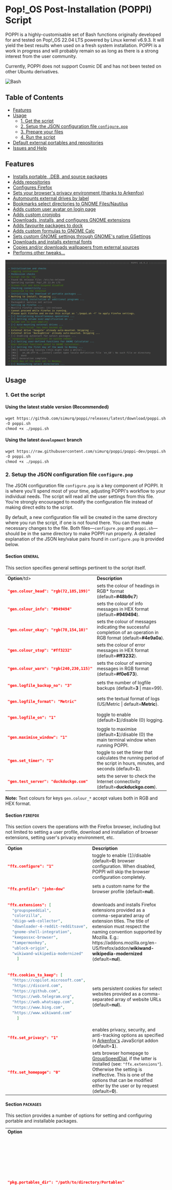 # Pop!_OS Post-Installation (POPPI) Script

POPPI is a highly-customisable set of Bash functions originally developed for and tested on Pop!_OS 22.04 LTS powered by Linux kernel v6.9.3. It will yield the best results when used on a fresh system installation. POPPI is a work in progress and will probably remain so as long as there is a strong interest from the user community.

Currently, POPPI does not support Cosmic DE and has not been tested on other Ubuntu derivatives.

![Bash](https://raw.githubusercontent.com/odb/official-bash-logo/master/assets/Logos/Icons/PNG/128x128.png)

## Table of Contents

- [Features](#features)
- [Usage](#usage)
  - [1. Get the script](#1-get-the-script)
  - [2. Setup the JSON configuration file `configure.pop`](#2-setup-the-json-configuration-file-configurepop)
  - [3. Prepare your files](#3-prepare-your-files)
  - [4. Run the script](#4-run-the-script)
- [Default external portables and repositories](#default-external-portables-and-repositories)
- [Issues and Help](#issues--help)

## Features

* [Installs portable, .DEB, and source packages](#default-external-portables-and-repositories)
* [Adds repositories](#default-external-portables-and-repositories)
* [Configures Firefox](#section-firefox)
* [Sets your browser's privacy environment (thanks to Arkenfox)](#section-firefox)
* [Automounts external drives by label](#section-miscops)
* [Bookmarks select directories to GNOME Files/Nautilus](#section-miscops)
* [Adds custom user avatar on login page](#section-miscops)
* [Adds custom cronjobs](#section-miscops)
* [Downloads, installs, and configures GNOME extensions](#section-miscops)
* [Adds favourite packages to dock](#section-miscops)
* [Adds custom formulas to GNOME Calc](#section-miscops)
* [Sets custom GNOME settings through GNOME's native GSettings](#section-miscops)
* [Downloads and installs external fonts](#section-miscops)
* [Copies and/or downloads wallpapers from external sources](#section-miscops)
* [Performs other tweaks...](#section-miscops)


![POPPI screenshot](assets/poppi-screen.png)


## Usage

### 1. Get the script

#### Using the latest stable version (Recommended)

```console
wget https://github.com/simurq/poppi/releases/latest/download/poppi.sh -O poppi.sh
chmod +x ./poppi.sh
```

#### Using the latest `development` branch

```console
wget https://raw.githubusercontent.com/simurq/poppi/poppi-dev/poppi.sh -O poppi.sh
chmod +x ./poppi.sh
```


### 2. Setup the JSON configuration file `configure.pop`

The JSON configuration file `configure.pop` is a key component of POPPI. It is where you'll spend most of your time, adjusting POPPI's workflow to your individual needs. The script will read all the user settings from this file. You're strongly encouraged to modify the configuration file instead of making direct edits to the script.

By default, a new configuration file will be created in the same directory where you run the script, if one is not found there. You can then make necessary changes to the file. Both files—`configure.pop` and `poppi.sh`—should be in the same directory to make POPPI run properly. A detailed explanation of the JSON key/value pairs found in `configure.pop` is provided below.


#### Section `GENERAL`

This section specifies general settings pertinent to the script itself.

<table>
<tr>
<td><b>Option</b>/td>
<td><b>Description</b></td>
</tr>
<tr>
<td>

```json
"gen.colour_head": "rgb(72,185,199)"
```

</td>
<td>sets the colour of headings in RGB* format (default=<b>#48b9c7</b>)
</tr>
<tr>
<td>

```json
"gen.colour_info": "#949494"
```

</td>
<td>sets the colour of info messages in HEX format (default=<b>#949494</b>).</td>
</tr>
<tr>
<td>

```json
"gen.colour_okay": "rgb(78,154,10)"
```

</td>
<td>sets the colour of messages indicating the successful completion of an operation in RGB format (default=<b>#4e9a0a</b>).</td>
</tr>
<tr>
<td>

```json
"gen.colour_stop": "#ff3232"
```

</td>
<td>sets the colour of error messages in HEX format (default=<b>#ff3232</b>).</td>
</tr>
<tr>
<td>

```json
"gen.colour_warn": "rgb(240,230,115)"
```

</td>
<td>sets the colour of warning messages in RGB format (default=<b>#f0e673</b>).</td>
</tr>
<tr>
<td>

```json
"gen.logfile_backup_no": "3"
```

</td>
<td>sets the number of logfile backups (default=<b>3</b> | max=99).</td>
</tr>
<tr>
<td>

```json
"gen.logfile_format": "Metric"
```

</td>
<td>sets the textual format of logs (US/Metric | default=<b>Metric</b>).</td>
</tr>
<tr>
<td>

```json
"gen.logfile_on": "1"
```

</td>
<td>toggle to enable (default=<b>1</b>)/disable (0) logging.</td>
</tr>
<tr>
<td>

```json
"gen.maximise_window": "1"
```

</td>
<td>toggle to maximise (default=<b>1</b>)/disable (0) the main terminal window when running POPPI.</td>
</tr>
<tr>
<td>

```json
"gen.set_timer": "1"
```

</td>
<td>toggle to set the timer that calculates the running period of the script in hours, minutes, and seconds (default=<b>1</b>).</td>
</tr>
<tr>
<td>

```json
"gen.test_server": "duckduckgo.com"
```

</td>
<td>sets the server to check the Internet connectivity (default=<b>duckduckgo.com</b>).</td>
</tr>
</table>

**Note:** Text colours for keys `gen.colour_*` accept values both in RGB and HEX format.</td>


#### Section `FIREFOX`

This section covers the operations with the Firefox browser, including but not limited to setting a user profile, download and installation of browser extensions, setting user's privacy environment, etc.

<table>
<tr>
<td><b>Option</b></td>
<td><b>Description</b></td>
</tr>
<tr>
<td>

```json
"ffx.configure": "1"
```

</td>
<td>toggle to enable (1)/disable (default=<b>0</b>) browser configuration. When disabled, POPPI will skip the browser configuration completely.</td>
</tr>
<tr>
<td>

```json
"ffx.profile": "john-dow"
```

</td>
<td>sets a custom name for the browser profile (default=<b>nul</b>).</td>
</tr>
<tr>
<td>

```json
"ffx.extensions": [
  "groupspeeddial",
  "colorzilla",
  "diigo-web-collector",
  "downloader-4-reddit-redditsave",
  "gnome-shell-integration",
  "keepassxc-browser",
  "tampermonkey",
  "ublock-origin",
  "wikiwand-wikipedia-modernized"
    ]
```

</td>
<td>downloads and installs Firefox extensions provided as a comma-separated array of extension titles. The title of extension must respect the naming convention supported by Mozilla. E.g.: https://addons.mozilla.org/en-US/firefox/addon/<b>wikiwand-wikipedia-modernized</b> (default=<b>nul</b>).</td>
</tr>
<tr>
<td>

```json
"ffx.cookies_to_keep": [
  "https://copilot.microsoft.com",
  "https://discord.com",
  "https://github.com",
  "https://web.telegram.org",
  "https://web.whatsapp.com",
  "https://www.bing.com",
  "https://www.wikiwand.com"
    ]
```

</td>
<td>sets persistent cookies for select websites provided as a comma-separated array of website URLs (default=<b>nul</b>).</td>
</tr>
<tr>
<td>

```json
"ffx.set_privacy": "1"
```

</td>
<td>enables privacy, security, and anti-tracking options as specified in <a href="https://github.com/arkenfox/user.js">Arkenfox's</a> JavaScript addon (default=<b>1</b>).</td>
</tr>
<tr>
<td>

```json
"ffx.set_homepage": "0"
```

</td>
<td>sets browser homepage to <a href="https://addons.mozilla.org/en-US/firefox/addon/groupspeeddial">GroupSpeedDial</a>, if the latter is installed (see: <code>"ffx.extensions"</code>). Otherwise the setting is ineffective. This is one of the options that can be modified either by the user or by request (default=<b>0</b>).</td>
</tr>
<tr>
</table>


#### Section `PACKAGES`

This section provides a number of options for setting and configuring portable and installable packages.

<table>
<tr>
<td><b>Option</b></td>
<td><b>Description</b></td>
</tr>
<tr>
<td>

```json
"pkg.portables_dir": "/path/to/directory/Portables"
```

</td>
<td>sets the directory to download and install portable packages. While currently only AppImages and archive files are supported, this feature is planned to be extended to allow for other types of portables (default=<b>nul</b>).</td>
</tr>
<tr>
<td>

```json
"pkg.autostart": [
  "keepassxc"
    ]
```

</td>
<td>sets the indicated package to autostart on system reboot (e.g., KeePassXC). The title of the package must match the one provided under <code>"pkg.portables"</code> (default=<b>nul</b>).</td>
</tr>
<tr>
<td>

```json
"pkg.portables": {
  "audacity": {
    "required": "1"
  },
  "bleachbit": {
    "required": "0"
  },
  "codium": {
    "required": "1",
    "extensions": [
      "arcticicestudio.nord-visual-studio-code",
      "basdp.language-gas-x86",
      "ms-vscode.cpptools",
      "equinusocio.vsc-material-theme"
      "vscodevim.vim"
    ],
    "settings": {
      "nameShort": "Visual Studio Code",
      "nameLong": "Visual Studio Code",
      "extensionsGallery": {
        "serviceUrl": "https://marketplace.visualstudio.com/_apis/public/gallery",
        "cacheUrl": "https://vscode.blob.core.windows.net/gallery/index",
        "itemUrl": "https://marketplace.visualstudio.com/items"
      }
    }
  }
 }
```

</td>
<td>specifies portable package(s) to download (and extract, if necessary). Each package* can have individual sub-sections, such as <code>"extensions"</code> or <code>"settings"</code> for VS Codium in the above example. The package will be downloaded, if <code>"required": "1"</code>. Otherwise, the download for that package will be skipped.</td>
</tr>
<tr>
<td>

```json
"pkg.installers": {
  "Calibre": {
    "required": "1"
  },
  "DConf-Editor": {
    "required": "1"
  },
  "FFMPEG": {
    "required": "1"
  },
  "LibreOffice": {
    "required": "1",
    "extensions": [
      "theme-sifr"
      ],
  },
  "pdftocgen": {
    "required": "1"
  },
  "TeamViewer": {
    "required": "1"
  },
  "Virt-Manager": {
    "required": "1"
  }
}
```

</td>
<td>specifies installable package(s) to download and install. Each package* can have individual sub-sections, e.g., <code>"extensions"</code> for LibreOffice above.The package will be downloaded and installed, if <code>"required": "1"</code>. Otherwise, the download and install for that package will be skipped.</td>
</tr>
</table>

**Note:** 
- Currently, [Section `PACKAGES`](#section-packages) supports only the hard-coded packages shipped with the `configure.pop`. However, this number can and will be increased upon user request.


#### Section `MISCOPS`

This section specifies miscellaneous operations. Currently, it covers only those provided below, but can be extended further upon user request.

<table>
<tr>
<td><b>Option</b></td>
<td><b>Description</b></td>
</tr>
<tr>
<td>

```json
"msc.automount_drives": [
  "DriveLabel01",
  "DriveLabel02"
]
```

</td>
<td>sets the external drives provided as a comma-separated array of drive labels to automount on each system reboot, if the drives are mounted. In a nutshell, the script attempts to add the drives to <code>/etc/fstab</code> (default=<b>nul</b>).</td>
</tr>
<tr>
<td>

```json
"msc.bookmarked_dirs": [
  "/mnt/DriveLabel01/My-Docs",
  "/home/<username>/My-Books",
  "/home/<username>/My-Projects"
]
```

</td>
<td>bookmarks the selected paths provided as a comma-separated array of paths to directories to GNOME Files/Nautilus for easy access (default=<b>nul</b>).</td>
</tr>
<tr>
<td>

```json
"msc.avatar_enable": 0
```

</td>
<td>enables (1)/disables (default=<b>0</b>) the user avatar displayed on system login.</td>
</tr>
<tr>
<td>

```json
"msc.avatar_image": "popos.png"
```

</td>
<td>sets an image file for the user avatar, if <code>"msc.avatar_enable": 1</code>. Requires a JPEG or PNG image not greater than 512x512 pixels in size dropped into <code>./data/misc</code> (see: <code>3. Prepare your files</code>) (default=<b>"popos.png"</b>).</td>
</tr>
<tr>
<td>

```json
"msc.crontab_cmds": [
  "0 21 * * * fsearch -u >> /path/to/cron-jobs.log 2>&1",
  "3 22 * * * /bin/sh /path/to/Portables/rsync-script.sh"
]
```

</td>
<td>sets <a href="https://wiki.archlinux.org/title/Cron#Crontab_format">cron jobs</a> for the user provided as a comma-separated array of jobs (default=<b>nul</b>).</td>
</tr>
<tr>
<td>

```json
"msc.gnome_favourites": [
  "audacity",
  "codium",
  "deadbeef",
  "firefox",
  "gnome-control-center",
  "gnome-terminal",
  "libreoffice writer",
  "nautilus",
  "repoman"
]
```

</td>
<td>pins user's favourite packages provided as a comma-separated array of package names (as found under <code>"pkg.portables"</code> or <code>"pkg.installers"</code>) to dock (default=<b>nul</b>).</td>
</tr>
<tr>
<td>

```json
"msc.gnome_calc_functions": [
  "ratio(d;D)=(d÷2)^2÷(D÷2)^2@"
]
```

</td>
<td>appends custom user functions provided as a comma-separated array of functions to GNOME Calc (default=<b>nul</b>).</td>
</tr>
<tr>
<td>

```json
"msc.gnome_extensions": [
  "gsconnect",
  "openweather",
  "transparent top bar adjustable transparency"
]
```

</td>
<td>downloads and installs extensions provided as a comma-separated array of extension titles from <a href="https://extensions.gnome.org">GNOME Extensions</a> (default=<b>nul</b>).</td>
</tr>
<tr>
<td>

```json
"msc.gnome_extension_settings": [
  "/org/gnome/shell/extensions/openweather/decimal-places 0",
  "/org/gnome/shell/extensions/openweather/disable-forecast false",
  "/org/gnome/shell/extensions/openweather/expand-forecast true",
  "/org/gnome/shell/extensions/openweather/pressure-unit \"'mmHg'\"",
  "/org/gnome/shell/extensions/openweather/refresh-interval-current 3600",
  "/org/gnome/shell/extensions/openweather/show-comment-in-panel true",
  "/org/gnome/shell/extensions/openweather/wind-direction true",
  "/org/gnome/shell/extensions/openweather/wind-speed-unit \"'m/s'\"",
  "/com/ftpix/transparentbar/transparency 0"
]
```

</td>
<td>sets GNOME extension settings provided as a comma-separated array of <a href="https://wiki.archlinux.org/title/GNOME#Configuration">DConf settings</a>. The relevant key/value pairs can be obtained using tools like GNOME's native <a href="https://help.gnome.org/admin/system-admin-guide/stable/gsettings-browse.html.en">GSettings</a> or <a href="https://apps.gnome.org/DconfEditor/">DConf-Editor</a>. Please note the use of escaped characters (e.g., <code>\"</code>) (default=<b>nul</b>).</td>
</tr>
<tr>
<td>

```json
"msc.gnome_settings": [
  "org.gnome.calculator button-mode 'advanced'",
  "org.gnome.calculator show-thousands true",
  "org.gnome.desktop.input-sources per-window true",
    "org.gnome.desktop.interface clock-format '24h'",
  "org.gnome.desktop.interface clock-show-seconds true",
  "org.gnome.desktop.interface clock-show-weekday true",
  "org.gnome.desktop.interface font-antialiasing 'rgba'",
  "org.gnome.desktop.privacy old-files-age uint32 7",
  "org.gnome.desktop.privacy recent-files-max-age 30",
  "org.gnome.desktop.privacy remove-old-temp-files true",
  "org.gnome.desktop.privacy remove-old-trash-files true",
  "org.gnome.desktop.screensaver lock-enabled false",
  "org.gnome.desktop.sound allow-volume-above-100-percent false",
  "org.gnome.desktop.wm.keybindings minimize ['<Super>z']",
  "org.gnome.desktop.wm.keybindings show-desktop ['<Super>d']",
  "org.gnome.desktop.wm.preferences button-layout 'appmenu:close'",
  "org.gnome.gedit.preferences.editor insert-spaces true",
  "org.gnome.gedit.preferences.editor tabs-size uint32 4",
  "org.gnome.GWeather temperature-unit 'centigrade'",
  "org.gnome.mutter center-new-windows 'true'",
  "org.gnome.nautilus.preferences default-folder-viewer 'list-view'",
  "org.gnome.nautilus.list-view default-zoom-level 'small'",
  "org.gnome.settings-daemon.plugins.color night-light-enabled true",
  "org.gnome.settings-daemon.plugins.media-keys home @as []",
  "org.gnome.shell.extensions.dash-to-dock dash-max-icon-size 25",
  "org.gnome.shell.extensions.dash-to-dock dock-fixed false",
  "org.gnome.shell.extensions.dash-to-dock dock-position 'BOTTOM'",
  "org.gnome.shell.extensions.dash-to-dock extend-height false",
  "org.gnome.shell.extensions.dash-to-dock intellihide true",
  "org.gnome.shell.extensions.dash-to-dock show-mounts false",
  "org.gnome.shell.extensions.pop-cosmic clock-alignment 'CENTER'",
  "org.gnome.shell.extensions.pop-cosmic overlay-key-action 'LAUNCHER'",
  "org.gnome.shell.extensions.pop-cosmic show-applications-button false",
  "org.gnome.shell.extensions.pop-cosmic show-workspaces-button false"
]
```

</td>
<td>sets GNOME GSettings provided as a comma-separated array of individual settings. The relevant key/value pairs can be obtained using tools like GNOME's native <a href="https://help.gnome.org/admin/system-admin-guide/stable/gsettings-browse.html.en">GSettings</a> or <a href="https://apps.gnome.org/DconfEditor/">DConf-Editor</a>. Please note the use of escaped characters (e.g., <code>\"</code>) (default=<b>nul</b>).</td>
</tr>
<tr>
<td>

```json
"msc.ms_fonts": "0"
```

</td>
<td>downloads and installs up-to-date fonts by Microsoft, including Arial, Calibri, Segoe, Tahoma, etc., from an external source (default=<b>0</b>).</td>
</tr>
<tr>
<td>

```json
"msc.set_geary": "0"
```

</td>
<td>sets GNOME's email client Geary (default=<b>0</b>).</td>
</tr>
<tr>
<td>

```json
"msc.volume_overamplify": "1"
```

</td>
<td>sets the system volume to over-amplification mode disabled by default (default=<b>1</b>).</td>
</tr>
<tr>
<td>

```json
"msc.wallpaper_on": "0"
```

</td>
<td>copies or downloads wallpapers from an external location (default=<b>0</b>).</td>
</tr>
<tr>
<td>

```json
"msc.wallpaper_src_dir": "$HOME/Pictures/Wallpapers"
```

</td>
<td>sets the source directory for wallpapers (default=<b>$HOME/Pictures/Wallpapers</b>).</td>
</tr>
<tr>
<td>

```json
"msc.wallpaper_ext_dir": "/path/to/external/directory/for/wallpapers"
```

</td>
<td>sets the external directory for wallpapers (default=<b>nul</b>).</td>
</tr>
<tr>
<td>

```json
"msc.week_starts_on_monday": "0"
```

</td>
<td>sets Monday as the first day of the week (default=<b>0</b>).</td>
</tr>
</table>

### 3. Prepare your files

In addition to customising the [configuration file](#2-setup-the-json-configuration-file-configurepop), you will also need to feed POPPI with your custom files from the `DATA` directory, as described below. After the first run of the script, all the directories will be created in the same directory. But you will find most of them empty, waiting for your input.

#### Directory `CONFIGS`

Contains all the configuration files for your [installable packages](#section-packages). The contents of the directory will be copied directly to your `$HOME`, with no additional operations applied to the files or directories contained within. Therefore, please be careful about what you place in `CONFIGS`.

#### Directory `CONFIGSP`

Contains all the configuration files for your [portable packages](#section-packages). The contents of the directory will be copied directly to the location with your portables, as necessary, with no additional operations applied to the files or directories contained within. Therefore, please be careful about what you place in `CONFIGSP`.

#### Directory `DOTFILES`

Contains all your [.dotfiles](https://wiki.archlinux.org/title/Dotfiles). The files will be copied directly to your `$HOME` directory as well.

#### Directory `FIREFOX`

Contains all the files to be copied to your Firefox profile directory, which is typically located at `~/.mozilla/firefox/<your_profile_directory>`. E.g., customs CSS stylesheets, [user-overrides.js](https://github.com/arkenfox/user.js/wiki), [custom search engines](https://addons.mozilla.org/en-US/firefox/addon/mozlz4-edit/), SQL databases, etc.

#### Directory `ICONS`

Contains all the icon files for packages shipped with POPPI. They will be copied to `~/.local/share/hicolor/scalable/apps` along with the relevant package installed.

#### Directory `LAUNCHERS`

Contains all the launcher (*.desktop) files for packages shipped with POPPI. They will be copied to `~/.local/share/applications` along with the relevant package installed.

#### Directory `[LIBREOFFICE]`*

This is an optional directory to hold all your downloaded [LibreOffice] extensions. It will be created by POPPI, if the relevant option is selected in [configuration file](#2-setup-the-json-configuration-file-configurepop).

#### Directory `MISC`

Currently, this directory contains the following three files:

* `popos.png` - default avatar, if a custom one is not provided by the user.
* `poppi.desktop` - a launcher file to ensure POPPI's autostart after a successful system update requiring reboot.
* `templates.tar.gz` - an archive with a set of template files for LibreOffice and the default text editor, selectable from a context menu upon right-clicking the mouse in GNOME Nautilus/Files. The archive will be extracted to `$HOME/Templates`.


### 4. Run the script

Always run the script as **user**.

```console
  chmod +x ./poppi.sh
  ./poppi.sh -[abcdfghprvx] [CONFIGURATION_FILE]

  Options:
  -a, --all                 Download, install and set everything
  -b, --bookmark            Bookmark select directories to GNOME Files/Nautilus
  -c, --connect             Check and configure Wi-Fi connection
  -d, --dock                Set your favourite programs on the dock
  -f, --set-firefox         Configure options for Firefox
  -g, --set-gsettings       Set GNOME GSettings
  -h, --help                Display this help message
  -p, --set-portables       Install/update portable programs
  -r, --set-repos           Install/update non-portable programs
  -v, --version             Display version info
  -x, --gnome-extensions    Get and enable GNOME extensions
```


## Default external portables and repositories

| Package               | Key           |
| --------------------- | ------------- |
| [Audacity][]          | audacity      |
| [Bleachbit][]         | bleachbit     |
| [Calibre][]           | calibre       |
| [CPU-X][]             | cpux          |
| [DConf-Editor][]      | dconf-editor  |
| [Deadbeef][]          | deadbeef      |
| [FFMPEG][]            | ffmpeg        |
| [FSearch][]           | fsearch       |
| [GIMP][]              | gimp          |
| [HW-Probe][]          | hwprobe       |
| [ImageMagick][]       | imagemagick   |
| [Inkscape][]          | inkscape      |
| [KeePassXC][]         | keepassxc     |
| [Krita][]             | krita         |
| [LibreOffice][]       | libreoffice   |
| [lmsensors][]         | lmsensors     |
| [MuseScore][]         | musescore     |
| [Neofetch][]          | neofetch      |
| [PDF TOC Generator][] | pdftocgen     |
| [QBitTorrent][]       | qbittorrent   |
| [SMPlayer][]          | smplayer      |
| [SQLite Browser][]    | sqlitebrowser |
| [Styli.sh][]          | stylish       |
| [TeamViewer][]        | teamviewer    |
| [Virt-Manager][]      | virt-manager  |
| [VS Codium][]         | codium        |
| [XnViewMP][]          | xnview        |
| [Xournal++][]         | xournalpp     |
| [YouTube DLP][]       | ytdlp         |

  
## Issues & Help

- Please check [known issues][known-issues].
- Please include the log file and terminal output while opening an issue.

[known-issues]: https://github.com/simurq/poppi/issues
[license]: https://github.com/simurq/poppi/blob/master/LICENSE

[Audacity]: https://www.audacityteam.org/download/linux/
[Bleachbit]: https://www.bleachbit.org/download/linux
[Calibre]: https://calibre-ebook.com
[CPU-X]: https://thetumultuousunicornofdarkness.github.io/CPU-X/
[DConf-Editor]: https://apps.gnome.org/DconfEditor/
[Deadbeef]: https://deadbeef.sourceforge.io/
[FFMPEG]: https://www.ffmpeg.org/
[FSearch]: https://github.com/cboxdoerfer/fsearch
[GIMP]: https://www.gimp.org/
[HW-Probe]: https://github.com/linuxhw/hw-probe
[ImageMagick]: https://www.imagemagick.org/
[Inkscape]: https://inkscape.org/
[KeePassXC]: https://keepassxc.org/
[Krita]: https://krita.org/
[LibreOffice]: https://www.libreoffice.org/download/download-libreoffice/
[lmsensors]: https://github.com/lm-sensors/lm-sensors
[MuseScore]: https://musescore.org/
[Neofetch]: https://github.com/hykilpikonna/hyfetch/
[PDF TOC Generator]: https://krasjet.com/voice/pdf.tocgen/
[QBitTorrent]: https://www.qbittorrent.org/download
[SMPlayer]: https://www.smplayer.info/en/downloads
[SQLite Browser]: https://sqlitebrowser.org/dl/
[Styli.sh]: https://github.com/thevinter/styli.sh
[TeamViewer]: https://www.teamviewer.com/en-cis/download/linux/
[Virt-Manager]: https://virt-manager.org/
[VS Codium]: https://vscodium.com/
[XnViewMP]: https://www.xnview.com/en/xnviewmp/#downloads
[Xournal++]: https://xournalpp.github.io/installation/linux/
[YouTube DLP]: https://github.com/yt-dlp/yt-dlp
